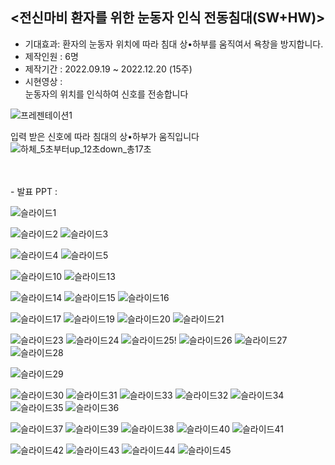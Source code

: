 <전신마비 환자를 위한 눈동자 인식 전동침대(SW+HW)> <br>
- 
- 기대효과: 환자의 눈동자 위치에 따라 침대 상•하부를 움직여서 욕창을 방지합니다.
- 제작인원 : 6명
- 제작기간 : 2022.09.19 ~ 2022.12.20 (15주)
- 시현영상 : <br>
눈동자의 위치를 인식하여 신호를 전송합니다 <br>

![프레젠테이션1](https://github.com/everydayday/3-2CapstoneDesign1/assets/96685431/6d20610d-de10-4af7-b64e-ce0962f03ea6)

입력 받은 신호에 따라 침대의 상•하부가 움직입니다 <br>
![하체_5초부터up_12초down_총17초](https://github.com/everydayday/3-2CapstoneDesign1/assets/96685431/6ee81566-6041-44a5-ad6b-8586aee5110a)

<br>



<br>
- 발표 PPT : <br>

![슬라이드1](https://github.com/everydayday/3-2CapstoneDesign1/assets/96685431/5764fa43-09de-4739-afd1-88c820a13c2e)

![슬라이드2](https://github.com/everydayday/3-2CapstoneDesign1/assets/96685431/f65ea3a2-4f6f-45d4-8c0c-629972857447)
![슬라이드3](https://github.com/everydayday/3-2CapstoneDesign1/assets/96685431/903cfaa3-a43d-4fb8-b14a-d7c5558ea6cc)


![슬라이드4](https://github.com/everydayday/3-2CapstoneDesign1/assets/96685431/b3dbe34f-a3b9-4546-b7ad-dac727779da7)
![슬라이드5](https://github.com/everydayday/3-2CapstoneDesign1/assets/96685431/d8f18fd4-9ecc-4383-b124-6df6e20cd6c3)


![슬라이드10](https://github.com/everydayday/3-2CapstoneDesign1/assets/96685431/b689ba45-e663-47d9-8b79-c46a817b5d5c)
![슬라이드13](https://github.com/everydayday/3-2CapstoneDesign1/assets/96685431/820c68f4-8699-46a7-ace9-2ee6e9716e6a)

![슬라이드14](https://github.com/everydayday/3-2CapstoneDesign1/assets/96685431/c5a063c9-7cb8-4666-9a08-b8e9f48d460d)
![슬라이드15](https://github.com/everydayday/3-2CapstoneDesign1/assets/96685431/582ec44d-7cbb-417b-8e56-2cc855cd43fa)
![슬라이드16](https://github.com/everydayday/3-2CapstoneDesign1/assets/96685431/0d7c338c-80c1-4e36-b66d-5002c6a980bf)

![슬라이드17](https://github.com/everydayday/3-2CapstoneDesign1/assets/96685431/12596469-dce1-443a-a556-5235a53f374f)
![슬라이드19](https://github.com/everydayday/3-2CapstoneDesign1/assets/96685431/5b697110-e018-4d21-bd40-74e19220f24b)
![슬라이드20](https://github.com/everydayday/3-2CapstoneDesign1/assets/96685431/49c0a5ac-ed1c-4b49-bc25-cb63260d0803)
![슬라이드21](https://github.com/everydayday/3-2CapstoneDesign1/assets/96685431/137e21e5-79b2-4c5d-bf25-ac54e57d150c)

![슬라이드23](https://github.com/everydayday/3-2CapstoneDesign1/assets/96685431/759c2b4f-234e-47c3-96d5-ba5f0ab15d94)
![슬라이드24](https://github.com/everydayday/3-2CapstoneDesign1/assets/96685431/c9533ca9-18cf-491f-8a12-3c10f8bbef35)
![슬라이드25](https://github.com/everydayday/3-2CapstoneDesign1/assets/96685431/8035ed23-7424-4680-a518-3a0246ad4d92)!
![슬라이드26](https://github.com/everydayday/3-2CapstoneDesign1/assets/96685431/270ff28a-fa29-46e2-9277-61c28d0602ff)
![슬라이드27](https://github.com/everydayday/3-2CapstoneDesign1/assets/96685431/017f64c0-3dcb-44ad-af91-08fb295a6ea0)
![슬라이드28](https://github.com/everydayday/3-2CapstoneDesign1/assets/96685431/9c2ccd5a-f720-47e0-90ba-63015010b9d8)


![슬라이드29](https://github.com/everydayday/3-2CapstoneDesign1/assets/96685431/c0757b6e-81da-4ab4-b4be-52b4e3ac3a51)

![슬라이드30](https://github.com/everydayday/3-2CapstoneDesign1/assets/96685431/bd624544-936a-46cf-abfe-8e19ca05bb37)
![슬라이드31](https://github.com/everydayday/3-2CapstoneDesign1/assets/96685431/a18ad71f-a9c4-48cc-ae7e-e7dfd111d8f7)
![슬라이드33](https://github.com/everydayday/3-2CapstoneDesign1/assets/96685431/ca22163b-e2df-465d-ab67-2431a966c6dd)
![슬라이드32](https://github.com/everydayday/3-2CapstoneDesign1/assets/96685431/8384b0b0-de53-4bd8-9fb5-b3d665ad15f0)
![슬라이드34](https://github.com/everydayday/3-2CapstoneDesign1/assets/96685431/9c8356bf-ae14-4e14-8d3f-55f1f9143a95)
![슬라이드35](https://github.com/everydayday/3-2CapstoneDesign1/assets/96685431/0ca987d5-66d6-4e23-a534-f484541cb1ae)
![슬라이드36](https://github.com/everydayday/3-2CapstoneDesign1/assets/96685431/0e84b2e1-e746-47b9-8f3d-52ac41e34f04)


![슬라이드37](https://github.com/everydayday/3-2CapstoneDesign1/assets/96685431/bc5df02e-c4b8-4818-b05b-f937aaf2fb26)
![슬라이드39](https://github.com/everydayday/3-2CapstoneDesign1/assets/96685431/b1841d86-3717-47e8-abb4-484a6bbbaf99)
![슬라이드38](https://github.com/everydayday/3-2CapstoneDesign1/assets/96685431/cdbf57e0-1eed-4c9c-b6f6-75590bb1aeff)
![슬라이드40](https://github.com/everydayday/3-2CapstoneDesign1/assets/96685431/6da27eb1-a564-468d-9da4-0e1b15f812cc)
![슬라이드41](https://github.com/everydayday/3-2CapstoneDesign1/assets/96685431/384eb200-5df9-43d2-a200-1eafc9b1d039)

![슬라이드42](https://github.com/everydayday/3-2CapstoneDesign1/assets/96685431/37192b2b-db8e-40d0-95ec-754c410c6259)
![슬라이드43](https://github.com/everydayday/3-2CapstoneDesign1/assets/96685431/3e6ba6d0-2f73-4da1-b187-e41ca494da36)
![슬라이드44](https://github.com/everydayday/3-2CapstoneDesign1/assets/96685431/d375a603-c703-4112-a2b3-135dc76962d3)
![슬라이드45](https://github.com/everydayday/3-2CapstoneDesign1/assets/96685431/e5a8cc2e-0af5-486d-ae34-73ccf0898465)

